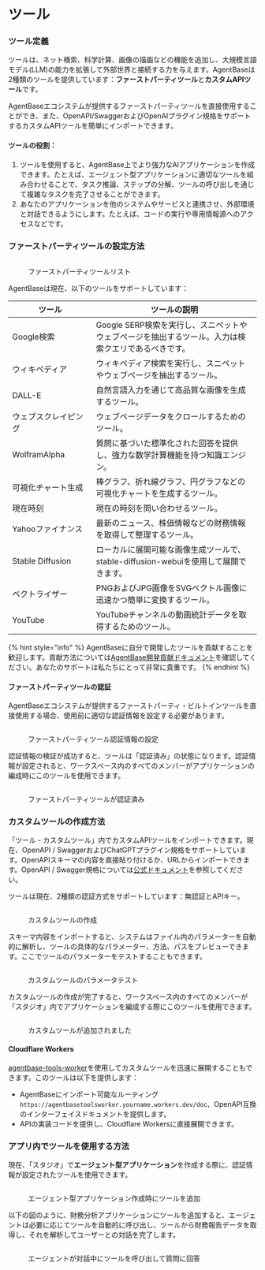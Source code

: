 # ツール

### ツール定義

ツールは、ネット検索、科学計算、画像の描画などの機能を追加し、大規模言語モデル(LLM)の能力を拡張して外部世界と接続する力を与えます。AgentBaseは2種類のツールを提供しています：**ファーストパーティツール**と**カスタムAPIツール**です。

AgentBaseエコシステムが提供するファーストパーティツールを直接使用することができ、また、OpenAPI/SwaggerおよびOpenAIプラグイン規格をサポートするカスタムAPIツールを簡単にインポートできます。

#### ツールの役割：

1. ツールを使用すると、AgentBase上でより強力なAIアプリケーションを作成できます。たとえば、エージェント型アプリケーションに適切なツールを組み合わせることで、タスク推論、ステップの分解、ツールの呼び出しを通じて複雑なタスクを完了させることができます。
2. あなたのアプリケーションを他のシステムやサービスと連携させ、外部環境と対話できるようにします。たとえば、コードの実行や専用情報源へのアクセスなどです。

### ファーストパーティツールの設定方法

<figure><img src="../.gitbook/assets/image (131).png" alt=""><figcaption><p>ファーストパーティツールリスト</p></figcaption></figure>

AgentBaseは現在、以下のツールをサポートしています：

<table><thead><tr><th width="154">ツール</th><th>ツールの説明</th></tr></thead><tbody><tr><td>Google検索</td><td>Google SERP検索を実行し、スニペットやウェブページを抽出するツール。入力は検索クエリであるべきです。</td></tr><tr><td>ウィキペディア</td><td>ウィキペディア検索を実行し、スニペットやウェブページを抽出するツール。</td></tr><tr><td>DALL-E</td><td>自然言語入力を通じて高品質な画像を生成するツール。</td></tr><tr><td>ウェブスクレイピング</td><td>ウェブページデータをクロールするためのツール。</td></tr><tr><td>WolframAlpha</td><td>質問に基づいた標準化された回答を提供し、強力な数学計算機能を持つ知識エンジン。</td></tr><tr><td>可視化チャート生成</td><td>棒グラフ、折れ線グラフ、円グラフなどの可視化チャートを生成するツール。</td></tr><tr><td>現在時刻</td><td>現在の時刻を問い合わせるツール。</td></tr><tr><td>Yahooファイナンス</td><td>最新のニュース、株価情報などの財務情報を取得して整理するツール。</td></tr><tr><td>Stable Diffusion</td><td>ローカルに展開可能な画像生成ツールで、stable-diffusion-webuiを使用して展開できます。</td></tr><tr><td>ベクトライザー</td><td>PNGおよびJPG画像をSVGベクトル画像に迅速かつ簡単に変換するツール。</td></tr><tr><td>YouTube</td><td>YouTubeチャンネルの動画統計データを取得するためのツール。</td></tr></tbody></table>

{% hint style="info" %}
AgentBaseに自分で開発したツールを貢献することを歓迎します。貢献方法については[AgentBase開発貢献ドキュメント](https://github.com/agent-base/agentbase/blob/main/CONTRIBUTING.md)を確認してください。あなたのサポートは私たちにとって非常に貴重です。
{% endhint %}

#### ファーストパーティツールの認証

AgentBaseエコシステムが提供するファーストパーティ・ビルトインツールを直接使用する場合、使用前に適切な認証情報を設定する必要があります。

<figure><img src="../.gitbook/assets/image (134).png" alt=""><figcaption><p>ファーストパーティツール認証情報の設定</p></figcaption></figure>

認証情報の検証が成功すると、ツールは「認証済み」の状態になります。認証情報が設定されると、ワークスペース内のすべてのメンバーがアプリケーションの編成時にこのツールを使用できます。

<figure><img src="../.gitbook/assets/image (136).png" alt=""><figcaption><p>ファーストパーティツールが認証済み</p></figcaption></figure>

### カスタムツールの作成方法

「ツール - カスタムツール」内でカスタムAPIツールをインポートできます。現在、OpenAPI / SwaggerおよびChatGPTプラグイン規格をサポートしています。OpenAPIスキーマの内容を直接貼り付けるか、URLからインポートできます。OpenAPI / Swagger規格については[公式ドキュメント](https://swagger.io/specification/)を参照してください。

ツールは現在、2種類の認証方式をサポートしています：無認証とAPIキー。

<figure><img src="../.gitbook/assets/image (147).png" alt=""><figcaption><p>カスタムツールの作成</p></figcaption></figure>

スキーマ内容をインポートすると、システムはファイル内のパラメーターを自動的に解析し、ツールの具体的なパラメーター、方法、パスをプレビューできます。ここでツールのパラメーターをテストすることもできます。

<figure><img src="../.gitbook/assets/image (148).png" alt=""><figcaption><p>カスタムツールのパラメータテスト</p></figcaption></figure>

カスタムツールの作成が完了すると、ワークスペース内のすべてのメンバーが「スタジオ」内でアプリケーションを編成する際にこのツールを使用できます。

<figure><img src="../.gitbook/assets/image (150).png" alt=""><figcaption><p>カスタムツールが追加されました</p></figcaption></figure>

#### Cloudflare Workers

[agentbase-tools-worker](https://github.com/crazywoola/agentbase-tools-worker)を使用してカスタムツールを迅速に展開することもできます。このツールは以下を提供します：

* AgentBaseにインポート可能なルーティング `https://agentbasetoolsworker.yourname.workers.dev/doc`、OpenAPI互換のインターフェイスドキュメントを提供します。
* APIの実装コードを提供し、Cloudflare Workersに直接展開できます。

### アプリ内でツールを使用する方法

現在、「スタジオ」で**エージェント型アプリケーション**を作成する際に、認証情報が設定されたツールを使用できます。

<figure><img src="../.gitbook/assets/image (139).png" alt=""><figcaption><p>エージェント型アプリケーション作成時にツールを追加</p></figcaption></figure>

以下の図のように、財務分析アプリケーションにツールを追加すると、エージェントは必要に応じてツールを自動的に呼び出し、ツールから財務報告データを取得し、それを解析してユーザーとの対話を完了します。

<figure><img src="../.gitbook/assets/image (144).png" alt=""><figcaption><p>エージェントが対話中にツールを呼び出して質問に回答</p></figcaption></figure>